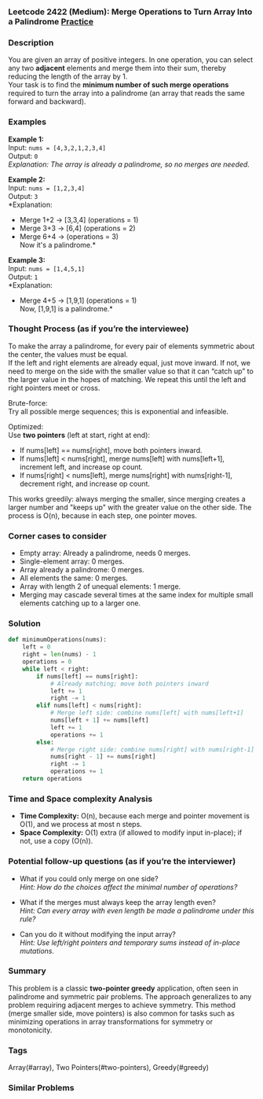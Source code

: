 ### Leetcode 2422 (Medium): Merge Operations to Turn Array Into a Palindrome [Practice](https://leetcode.com/problems/merge-operations-to-turn-array-into-a-palindrome)

### Description  
You are given an array of positive integers. In one operation, you can select any two **adjacent** elements and merge them into their sum, thereby reducing the length of the array by 1.  
Your task is to find the **minimum number of such merge operations** required to turn the array into a palindrome (an array that reads the same forward and backward).

### Examples  

**Example 1:**  
Input: `nums = [4,3,2,1,2,3,4]`  
Output: `0`  
*Explanation: The array is already a palindrome, so no merges are needed.*

**Example 2:**  
Input: `nums = [1,2,3,4]`  
Output: `3`  
*Explanation:  
- Merge 1+2 → [3,3,4] (operations = 1)  
- Merge 3+3 → [6,4] (operations = 2)  
- Merge 6+4 →  (operations = 3)  
Now it's a palindrome.*

**Example 3:**  
Input: `nums = [1,4,5,1]`  
Output: `1`  
*Explanation:  
- Merge 4+5 → [1,9,1] (operations = 1)  
Now, [1,9,1] is a palindrome.*

### Thought Process (as if you’re the interviewee)  

To make the array a palindrome, for every pair of elements symmetric about the center, the values must be equal.  
If the left and right elements are already equal, just move inward. If not, we need to merge on the side with the smaller value so that it can “catch up” to the larger value in the hopes of matching. We repeat this until the left and right pointers meet or cross.

Brute-force:  
Try all possible merge sequences; this is exponential and infeasible.

Optimized:  
Use **two pointers** (left at start, right at end):  
- If nums[left] == nums[right], move both pointers inward.
- If nums[left] < nums[right], merge nums[left] with nums[left+1], increment left, and increase op count.
- If nums[right] < nums[left], merge nums[right] with nums[right-1], decrement right, and increase op count.

This works greedily: always merging the smaller, since merging creates a larger number and "keeps up" with the greater value on the other side. The process is O(n), because in each step, one pointer moves.

### Corner cases to consider  
- Empty array: Already a palindrome, needs 0 merges.
- Single-element array: 0 merges.
- Array already a palindrome: 0 merges.
- All elements the same: 0 merges.
- Array with length 2 of unequal elements: 1 merge.
- Merging may cascade several times at the same index for multiple small elements catching up to a larger one.

### Solution

```python
def minimumOperations(nums):
    left = 0
    right = len(nums) - 1
    operations = 0
    while left < right:
        if nums[left] == nums[right]:
            # Already matching; move both pointers inward
            left += 1
            right -= 1
        elif nums[left] < nums[right]:
            # Merge left side: combine nums[left] with nums[left+1]
            nums[left + 1] += nums[left]
            left += 1
            operations += 1
        else:
            # Merge right side: combine nums[right] with nums[right-1]
            nums[right - 1] += nums[right]
            right -= 1
            operations += 1
    return operations
```

### Time and Space complexity Analysis  

- **Time Complexity:** O(n), because each merge and pointer movement is O(1), and we process at most n steps.
- **Space Complexity:** O(1) extra (if allowed to modify input in-place); if not, use a copy (O(n)).

### Potential follow-up questions (as if you’re the interviewer)  

- What if you could only merge on one side?  
  *Hint: How do the choices affect the minimal number of operations?*

- What if the merges must always keep the array length even?  
  *Hint: Can every array with even length be made a palindrome under this rule?*

- Can you do it without modifying the input array?  
  *Hint: Use left/right pointers and temporary sums instead of in-place mutations.*

### Summary
This problem is a classic **two-pointer greedy** application, often seen in palindrome and symmetric pair problems. The approach generalizes to any problem requiring adjacent merges to achieve symmetry. This method (merge smaller side, move pointers) is also common for tasks such as minimizing operations in array transformations for symmetry or monotonicity.

### Tags
Array(#array), Two Pointers(#two-pointers), Greedy(#greedy)

### Similar Problems
